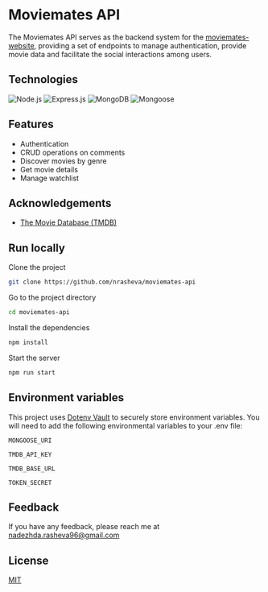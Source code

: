 # Moviemates API

The Moviemates API serves as the backend system for the [moviemates-website](https://github.com/nrasheva/moviemates-website), providing a set of endpoints to manage authentication, provide movie data and facilitate the social interactions among users.

## Technologies

![Node.js](https://img.shields.io/badge/Node.js-green?style=flat&logo=node.js&logoColor=white)
![Express.js](https://img.shields.io/badge/Express.js-gray?style=flat&logo=express&logoColor=white)
![MongoDB](https://img.shields.io/badge/MongoDB-4EA94B?style=flat&logo=mongodb&logoColor=white)
![Mongoose](https://img.shields.io/badge/Mongoose-orange?style=flat&logo=mongoose&logoColor=white)

## Features

- Authentication
- CRUD operations on comments
- Discover movies by genre
- Get movie details
- Manage watchlist

## Acknowledgements

- [The Movie Database (TMDB)](https://www.themoviedb.org)

## Run locally

Clone the project

```bash
git clone https://github.com/nrasheva/moviemates-api
```

Go to the project directory

```bash
cd moviemates-api
```

Install the dependencies

```bash
npm install
```

Start the server

```bash
npm run start
```

## Environment variables

This project uses [Dotenv Vault](https://www.dotenv.org/docs/security/vault) to securely store environment variables. You will need to add the following environmental variables to your .env file:

`MONGOOSE_URI`

`TMDB_API_KEY`

`TMDB_BASE_URL`

`TOKEN_SECRET`

## Feedback

If you have any feedback, please reach me at nadezhda.rasheva96@gmail.com

## License

[MIT](https://choosealicense.com/licenses/mit)
